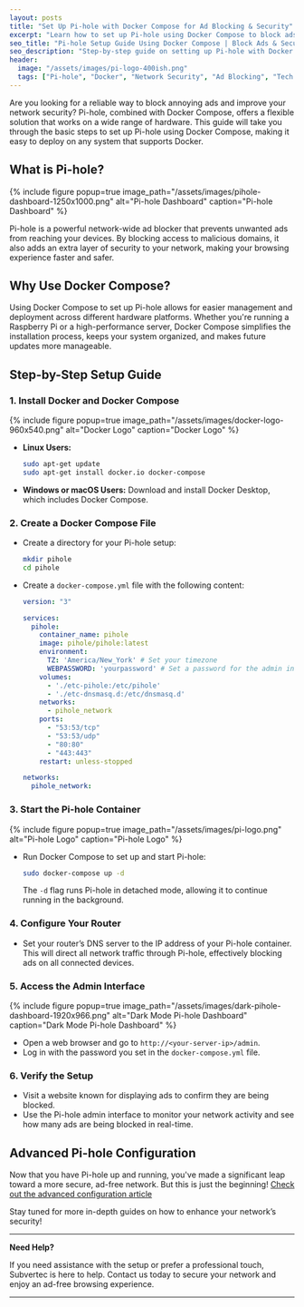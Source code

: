 ```yaml
---
layout: posts
title: "Set Up Pi-hole with Docker Compose for Ad Blocking & Security"
excerpt: "Learn how to set up Pi-hole using Docker Compose to block ads and secure your network across various hardware platforms."
seo_title: "Pi-hole Setup Guide Using Docker Compose | Block Ads & Secure Your Network"
seo_description: "Step-by-step guide on setting up Pi-hole with Docker Compose to block ads and enhance network security. Ideal for various hardware platforms including Raspberry Pi and servers."
header:
  image: "/assets/images/pi-logo-400ish.png"
  tags: ["Pi-hole", "Docker", "Network Security", "Ad Blocking", "Tech Guide", "Cybersecurity", "Home Network Security", "IT Management", "Data Protection", "DNS Sinkhole", "Ad Blocker", "Open Source", "Docker Container", "Network Tools", "Raspberry Pi", "Small Business Security"]
---
```


Are you looking for a reliable way to block annoying ads and improve your network security? Pi-hole, combined with Docker Compose, offers a flexible solution that works on a wide range of hardware. This guide will take you through the basic steps to set up Pi-hole using Docker Compose, making it easy to deploy on any system that supports Docker.

## What is Pi-hole?
{% include figure popup=true image_path="/assets/images/pihole-dashboard-1250x1000.png" alt="Pi-hole Dashboard" caption="Pi-hole Dashboard" %}

Pi-hole is a powerful network-wide ad blocker that prevents unwanted ads from reaching your devices. By blocking access to malicious domains, it also adds an extra layer of security to your network, making your browsing experience faster and safer.

## Why Use Docker Compose?

Using Docker Compose to set up Pi-hole allows for easier management and deployment across different hardware platforms. Whether you're running a Raspberry Pi or a high-performance server, Docker Compose simplifies the installation process, keeps your system organized, and makes future updates more manageable.

## Step-by-Step Setup Guide

### 1. Install Docker and Docker Compose
{% include figure popup=true image_path="/assets/images/docker-logo-960x540.png" alt="Docker Logo" caption="Docker Logo" %}

- **Linux Users:**
  ```bash
  sudo apt-get update
  sudo apt-get install docker.io docker-compose
  ```

- **Windows or macOS Users:**
  Download and install Docker Desktop, which includes Docker Compose.

### 2. Create a Docker Compose File

- Create a directory for your Pi-hole setup:
  ```bash
  mkdir pihole
  cd pihole
  ```

- Create a `docker-compose.yml` file with the following content:
  ```yaml
  version: "3"

  services:
    pihole:
      container_name: pihole
      image: pihole/pihole:latest
      environment:
        TZ: 'America/New_York' # Set your timezone
        WEBPASSWORD: 'yourpassword' # Set a password for the admin interface
      volumes:
        - './etc-pihole:/etc/pihole'
        - './etc-dnsmasq.d:/etc/dnsmasq.d'
      networks:
        - pihole_network
      ports:
        - "53:53/tcp"
        - "53:53/udp"
        - "80:80"
        - "443:443"
      restart: unless-stopped

  networks:
    pihole_network:
  ```

### 3. Start the Pi-hole Container
{% include figure popup=true image_path="/assets/images/pi-logo.png" alt="Pi-hole Logo" caption="Pi-hole Logo" %}

- Run Docker Compose to set up and start Pi-hole:
  ```bash
  sudo docker-compose up -d
  ```
  The `-d` flag runs Pi-hole in detached mode, allowing it to continue running in the background.

### 4. Configure Your Router

- Set your router’s DNS server to the IP address of your Pi-hole container. This will direct all network traffic through Pi-hole, effectively blocking ads on all connected devices.

### 5. Access the Admin Interface
{% include figure popup=true image_path="/assets/images/dark-pihole-dashboard-1920x966.png" alt="Dark Mode Pi-hole Dashboard" caption="Dark Mode Pi-hole Dashboard" %}

- Open a web browser and go to `http://<your-server-ip>/admin`.
- Log in with the password you set in the `docker-compose.yml` file.

### 6. Verify the Setup

- Visit a website known for displaying ads to confirm they are being blocked.
- Use the Pi-hole admin interface to monitor your network activity and see how many ads are being blocked in real-time.

## Advanced Pi-hole Configuration

Now that you have Pi-hole up and running, you've made a significant leap toward a more secure, ad-free network. But this is just the beginning! [Check out the advanced configuration article](/advanced-pi-hole-configuration)

Stay tuned for more in-depth guides on how to enhance your network’s security!

---

**Need Help?**

If you need assistance with the setup or prefer a professional touch, Subvertec is here to help. Contact us today to secure your network and enjoy an ad-free browsing experience.

---